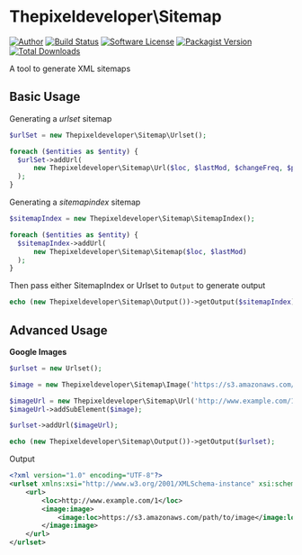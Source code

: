 Thepixeldeveloper\Sitemap
=========================

[![Author](http://img.shields.io/badge/author-@colonelrosa-blue.svg?style=flat-square)](https://twitter.com/colonelrosa)
[![Build Status](https://img.shields.io/travis/ThePixelDeveloper/Sitemap-v2/master.svg?style=flat-square)](https://travis-ci.org/ThePixelDeveloper/Sitemap-v2)
[![Software License](https://img.shields.io/badge/license-MIT-brightgreen.svg?style=flat-square)](LICENSE)
[![Packagist Version](https://img.shields.io/packagist/v/thepixeldeveloper/sitemap.svg?style=flat-square)](https://packagist.org/packages/thepixeldeveloper/sitemap)
[![Total Downloads](https://img.shields.io/packagist/dt/thepixeldeveloper/sitemap.svg?style=flat-square)](https://packagist.org/packages/thepixeldeveloper/sitemap)

A tool to generate XML sitemaps

Basic Usage
-----

Generating a _urlset_ sitemap

``` php
$urlSet = new Thepixeldeveloper\Sitemap\Urlset(); 

foreach ($entities as $entity) {
  $urlSet->addUrl(
      new Thepixeldeveloper\Sitemap\Url($loc, $lastMod, $changeFreq, $priority)
  );
}
```

Generating a _sitemapindex_ sitemap


``` php
$sitemapIndex = new Thepixeldeveloper\Sitemap\SitemapIndex(); 

foreach ($entities as $entity) {
  $sitemapIndex->addUrl(
      new Thepixeldeveloper\Sitemap\Sitemap($loc, $lastMod)
  );
}
```

Then pass either SitemapIndex or Urlset to `Output` to generate output


``` php
echo (new Thepixeldeveloper\Sitemap\Output())->getOutput($sitemapIndex);
```

Advanced Usage
--------------

**Google Images**

``` php
$urlset = new Urlset();

$image = new Thepixeldeveloper\Sitemap\Image('https://s3.amazonaws.com/path/to/image');

$imageUrl = new Thepixeldeveloper\Sitemap\Url('http://www.example.com/1');
$imageUrl->addSubElement($image);

$urlset->addUrl($imageUrl);

echo (new Thepixeldeveloper\Sitemap\Output())->getOutput($urlset);
```

Output

``` xml
<?xml version="1.0" encoding="UTF-8"?>
<urlset xmlns:xsi="http://www.w3.org/2001/XMLSchema-instance" xsi:schemaLocation="http://www.sitemaps.org/schemas/sitemap/0.9 http://www.sitemaps.org/schemas/sitemap/0.9/siteindex.xsd" xmlns="http://www.sitemaps.org/schemas/sitemap/0.9">
    <url>
        <loc>http://www.example.com/1</loc>
        <image:image>
            <image:loc>https://s3.amazonaws.com/path/to/image</image:loc>
        </image:image>
    </url>
</urlset>
```
